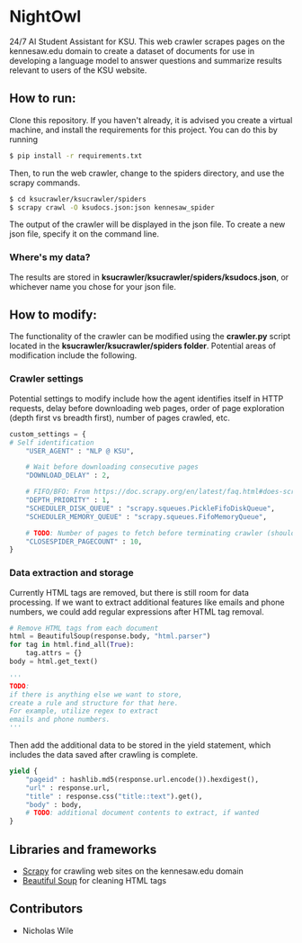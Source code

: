 # NightOwl
24/7 AI Student Assistant for KSU. This web crawler scrapes pages on the kennesaw.edu domain to create a dataset of documents for use in developing a language model to answer questions and summarize results relevant to users of the KSU website. 

## How to run:

Clone this repository. If you haven't already, it is advised you create a virtual machine, and install the requirements for this project. You can do this by running
```bash
$ pip install -r requirements.txt
```

Then, to run the web crawler, change to the spiders directory, and use the scrapy commands. 
```bash
$ cd ksucrawler/ksucrawler/spiders
$ scrapy crawl -O ksudocs.json:json kennesaw_spider
```

The output of the crawler will be displayed in the json file. To create a new json file, specify it on the command line.

### Where's my data?

The results are stored in **ksucrawler/ksucrawler/spiders/ksudocs.json**, or whichever name you chose for your json file.

## How to modify:

The functionality of the crawler can be modified using the **crawler.py** script located in the **ksucrawler/ksucrawler/spiders folder**. Potential areas of modification include the following.

### Crawler settings

Potential settings to modify include how the agent identifies itself in HTTP requests, delay before downloading web pages, order of page exploration (depth first vs breadth first), number of pages crawled, etc.

```python
custom_settings = {
# Self identification
    "USER_AGENT" : "NLP @ KSU",

    # Wait before downloading consecutive pages
    "DOWNLOAD_DELAY" : 2,

    # FIFO/BFO: From https://doc.scrapy.org/en/latest/faq.html#does-scrapy-crawl-in-breadth-first-or-depth-first-order
    "DEPTH_PRIORITY" : 1,
    "SCHEDULER_DISK_QUEUE" : "scrapy.squeues.PickleFifoDiskQueue",
    "SCHEDULER_MEMORY_QUEUE" : "scrapy.squeues.FifoMemoryQueue",

    # TODO: Number of pages to fetch before terminating crawler (should be increased after testing is done)
    "CLOSESPIDER_PAGECOUNT" : 10,
}
```

### Data extraction and storage

Currently HTML tags are removed, but there is still room for data processing. If we want to extract additional features like emails and phone numbers, we could add regular expressions after HTML tag removal.

```python
# Remove HTML tags from each document
html = BeautifulSoup(response.body, "html.parser")
for tag in html.find_all(True):
    tag.attrs = {}
body = html.get_text()

'''
TODO: 
if there is anything else we want to store, 
create a rule and structure for that here. 
For example, utilize regex to extract 
emails and phone numbers.
'''
```

Then add the additional data to be stored in the yield statement, which includes the data saved after crawling is complete.

```python
yield { 
    "pageid" : hashlib.md5(response.url.encode()).hexdigest(),
    "url" : response.url,
    "title" : response.css("title::text").get(),
    "body" : body,
    # TODO: additional document contents to extract, if wanted
}
```

## Libraries and frameworks
* [Scrapy]("https://docs.scrapy.org/en/latest/intro/overview.html") for crawling web sites on the kennesaw.edu domain 
* [Beautiful Soup]("https://www.crummy.com/software/BeautifulSoup/bs4/doc/") for cleaning HTML tags

## Contributors
* Nicholas Wile
<!--
* Aidan Mitchell
* Afifa Jinan
--->